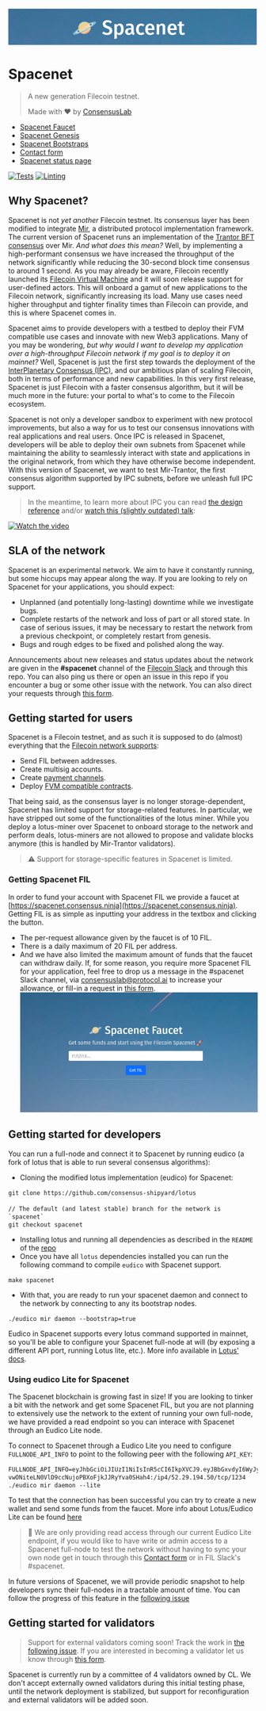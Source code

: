![](./assets/spacenet-header.png)

# Spacenet
> A new generation Filecoin testnet.
>
> Made with ❤ by [ConsensusLab](https://consensuslab.world/)

- [Spacenet Faucet](https://spacenet.consensus.ninja)
- [Spacenet Genesis](https://github.com/consensus-shipyard/lotus/blob/spacenet/build/genesis/spacenet.car)
- [Spacenet Bootstraps](https://github.com/consensus-shipyard/lotus/blob/spacenet/build/bootstrap/spacenet.pi)
- [Contact form](https://docs.google.com/forms/d/1O3_kHb2WJhil9sqXOxgGGGsqkAA61J1rKMfnb5os5yo/edit)
- [Spacenet status page](https://spacenet.statuspage.io/)

[![Tests][tests-badge]][tests-url]
[![Linting][lint-badge]][lint-url]

## Why Spacenet?
Spacenet is not _yet another_ Filecoin testnet. Its consensus layer has been modified to integrate [Mir](https://github.com/filecoin-project/mir), a distributed protocol implementation framework. The current version of Spacenet runs an implementation of the [Trantor BFT consensus](https://hackmd.io/P59lk4hnSBKN5ki5OblSFg) over Mir.
_And what does this mean?_ Well, by implementing a high-performant consensus we have increased the throughput of the network significantly while reducing the 30-second block time consensus to around 1 second. As you may already be aware, Filecoin recently launched its [Filecoin Virtual Machine](https://fvm.filecoin.io/) and it will soon release support for user-defined actors. This will onboard a gamut of new applications to the Filecoin network, significantly increasing its load. Many use cases need higher throughput and tighter finality times than Filecoin can provide, and this is where Spacenet comes in.

Spacenet aims to provide developers with a testbed to deploy their FVM compatible use cases and innovate with new Web3 applications. Many of you may be wondering, _but why would I want to develop my application over a high-throughput Filecoin network if my goal is to deploy it on mainnet?_ Well, Spacenet is just the first step towards the deployment of the [InterPlanetary Consensus (IPC)](https://github.com/filecoin-project/FIPs/discussions/419), and our ambitious plan of scaling Filecoin, both in terms of performance and new capabilities. In this very first release, Spacenet is just Filecoin with a faster consensus algorithm, but it will be much more in the future: your portal to what's to come to the Filecoin ecosystem.

Spacenet is not only a developer sandbox to experiment with new protocol improvements, but also a way for us to test our consensus innovations with real applications and real users. Once IPC is released in Spacenet, developers will be able to deploy their own subnets from Spacenet while maintaining the ability to seamlessly interact with state and applications in the original network, from which they have otherwise become independent. With this version of Spacenet, we want to test Mir-Trantor, the first consensus algorithm supported by IPC subnets, before we unleash full IPC support.

> In the meantime, to learn more about IPC you can read [the design reference](https://github.com/consensus-shipyard/IPC-design-reference-spec/raw/main/main.pdf) and/or [watch this (slightly outdated) talk](https://www.youtube.com/watch?v=bD1LDVc2lMQ&list=PLhuBigpl7lqu0bsMQ8K7aLfmUFrkMw52K&index=3):

[![Watch the video](https://img.youtube.com/vi/bD1LDVc2lMQ/hqdefault.jpg)](https://youtu.be/bD1LDVc2lMQ)

## SLA of the network
Spacenet is an experimental network. We aim to have it constantly running, but some hiccups may appear along the way. If you are looking to rely on Spacenet for your applications, you should expect:
- Unplanned (and potentially long-lasting) downtime while we investigate bugs.
- Complete restarts of the network and loss of part or all stored state. In case of serious issues, it may be necessary to restart the network from a previous checkpoint, or completely restart from genesis.
- Bugs and rough edges to be fixed and polished along the way.

Announcements about new releases and status updates about the network are given in the **#spacenet** channel of the [Filecoin Slack](https://filecoin.io/slack) and through this repo. You can also ping us there or open an issue in this repo if you encounter a bug or some other issue with the network. You can also direct your requests through [this form](https://docs.google.com/forms/d/1O3_kHb2WJhil9sqXOxgGGGsqkAA61J1rKMfnb5os5yo/edit).

## Getting started for users
Spacenet is a Filecoin testnet, and as such it is supposed to do (almost) everything that the [Filecoin network supports](https://lotus.filecoin.io/tutorials/lotus/store-and-retrieve/set-up/):
- Send FIL between addresses.
- Create multisig accounts.
- Create [payment channels](https://lotus.filecoin.io/tutorials/lotus/payment-channels/).
- Deploy [FVM compatible contracts](https://docs.filecoin.io/fvm/basics/introduction/).

That being said, as the consensus layer is no longer storage-dependent, Spacenet has limited support for storage-related features. In particular, we have stripped out some of the functionalities of the lotus miner. While you deploy a lotus-miner over Spacenet to onboard storage to the network and perform deals, lotus-miners are not allowed to propose and validate blocks anymore (this is handled by Mir-Trantor validators).

> ⚠️ Support for storage-specific features in Spacenet is limited.

### Getting Spacenet FIL
In order to fund your account with Spacenet FIL we provide a faucet at [https://spacenet.consensus.ninja](https://spacenet.consensus.ninja). Getting FIL is as simple as inputting your address in the textbox and clicking the button.
- The per-request allowance given by the faucet is of 10 FIL.
- There is a daily maximum of 20 FIL per address.
- And we have also limited the maximum amount of funds that the faucet can withdraw daily.
  If, for some reason, you require more Spacenet FIL for your application, feel free to drop us a message in the #spacenet Slack channel, via consensuslab@protocol.ai to increase your allowance, or fill-in a request in [this form](https://docs.google.com/forms/d/1O3_kHb2WJhil9sqXOxgGGGsqkAA61J1rKMfnb5os5yo/edit).
  ![](./assets/spacenet-faucet.png)

## Getting started for developers
You can run a full-node and connect it to Spacenet by running eudico (a fork of lotus that is able to run several consensus algorithms):
- Cloning the modified lotus implementation (eudico) for Spacenet:
```
git clone https://github.com/consensus-shipyard/lotus

// The default (and latest stable) branch for the network is `spacenet`
git checkout spacenet
```
- Installing lotus and running all dependencies as described in the `README` of the [repo](https://github.com/consensus-shipyard/lotus)
- Once you have all `lotus` dependencies installed you can run the following command to compile `eudico` with Spacenet support.
```
make spacenet
```
- With that, you are ready to run your spacenet daemon and connect to the network by connecting to any its bootstrap nodes.
```
./eudico mir daemon --bootstrap=true
```
Eudico in Spacenet supports every lotus command supported in mainnet, so you'll be able to configure your Spacenet full-node at will (by exposing a different API port, running Lotus lite, etc.). More info available in [Lotus' docs](https://lotus.filecoin.io/lotus/get-started/what-is-lotus/).

### Using eudico Lite for Spacenet
The Spacenet blockchain is growing fast in size! If you are looking to tinker a bit with the network and get some Spacenet FIL, but you are not planning to extensively use the network to the extent of running your own full-node, we have provided a read endpoint so you can interace with Spacenet through an Eudico Lite node.

To connect to Spacenet through a Eudico Lite you need to configure `FULLNODE_API_INFO` to point to the following peer with the following `API_KEY`:
```
FULLNODE_API_INFO=eyJhbGciOiJIUzI1NiIsInR5cCI6IkpXVCJ9.eyJBbGxvdyI6WyJyZWFkIl19.w1-vwONiteLN0VlD9ccNujoPBXoFjkJJRyYva0SHah4:/ip4/52.29.194.50/tcp/1234 ./eudico mir daemon --lite
```
To test that the connection has been successful you can try to create a new wallet and send some funds from the faucet. More info about Lotus/Eudico Lite can be found  [here](https://lotus.filecoin.io/lotus/install/lotus-lite/)

> 📓 We are only providing read access through our current Eudico Lite endpoint, if you would like to have write or admin access to a Spacenet full-node to test the network without having to sync your own node get in touch through this [Contact form](https://docs.google.com/forms/d/1O3_kHb2WJhil9sqXOxgGGGsqkAA61J1rKMfnb5os5yo/edit) or in FIL Slack's #spacenet.

In future versions of Spacenet, we will provide periodic snapshot to help developers sync their full-nodes in a tractable amount of time. You can follow the progress of this feature in the [following issue](https://github.com/consensus-shipyard/spacenet/issues/18)
## Getting started for validators

> Support for external validators coming soon! Track the work in [the following issue](https://github.com/consensus-shipyard/lotus/issues/21). If you are interested in becoming a validator let us know through [this form](https://docs.google.com/forms/d/1O3_kHb2WJhil9sqXOxgGGGsqkAA61J1rKMfnb5os5yo).

Spacenet is currently run by a committee of 4 validators owned by CL. We don't accept externally owned validators during this initial testing phase, until the network deployment is stabilized, but support for reconfiguration and external validators will be added soon.


[lint-url]: https://github.com/consensus-shipyard/spacenet/actions/workflows/lint.yml
[lint-badge]: https://github.com/consensus-shipyard/spacenet/actions/workflows/lint.yml/badge.svg?branch=main

[tests-url]: https://github.com/consensus-shipyard/spacenet/actions/workflows/test.yml
[tests-badge]: https://github.com/consensus-shipyard/spacenet/actions/workflows/test.yml/badge.svg?branch=main
